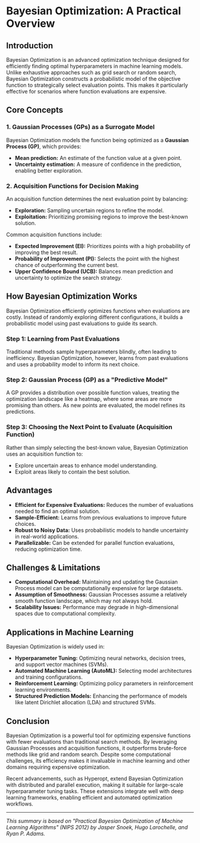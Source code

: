 # Bayesian Optimization: A Practical Overview

## Introduction
Bayesian Optimization is an advanced optimization technique designed for efficiently finding optimal hyperparameters in machine learning models. Unlike exhaustive approaches such as grid search or random search, Bayesian Optimization constructs a probabilistic model of the objective function to strategically select evaluation points. This makes it particularly effective for scenarios where function evaluations are expensive.

## Core Concepts

### 1. **Gaussian Processes (GPs) as a Surrogate Model**
Bayesian Optimization models the function being optimized as a **Gaussian Process (GP)**, which provides:
- **Mean prediction:** An estimate of the function value at a given point.
- **Uncertainty estimation:** A measure of confidence in the prediction, enabling better exploration.

### 2. **Acquisition Functions for Decision Making**
An acquisition function determines the next evaluation point by balancing:
- **Exploration:** Sampling uncertain regions to refine the model.
- **Exploitation:** Prioritizing promising regions to improve the best-known solution.

Common acquisition functions include:
- **Expected Improvement (EI):** Prioritizes points with a high probability of improving the best result.
- **Probability of Improvement (PI):** Selects the point with the highest chance of outperforming the current best.
- **Upper Confidence Bound (UCB):** Balances mean prediction and uncertainty to optimize the search strategy.

## How Bayesian Optimization Works
Bayesian Optimization efficiently optimizes functions when evaluations are costly. Instead of randomly exploring different configurations, it builds a probabilistic model using past evaluations to guide its search.

### **Step 1: Learning from Past Evaluations**
Traditional methods sample hyperparameters blindly, often leading to inefficiency. Bayesian Optimization, however, learns from past evaluations and uses a probability model to inform its next choice.

### **Step 2: Gaussian Process (GP) as a "Predictive Model"**
A GP provides a distribution over possible function values, treating the optimization landscape like a heatmap, where some areas are more promising than others. As new points are evaluated, the model refines its predictions.

### **Step 3: Choosing the Next Point to Evaluate (Acquisition Function)**
Rather than simply selecting the best-known value, Bayesian Optimization uses an acquisition function to:
- Explore uncertain areas to enhance model understanding.
- Exploit areas likely to contain the best solution.

## Advantages
- **Efficient for Expensive Evaluations:** Reduces the number of evaluations needed to find an optimal solution.
- **Sample-Efficient:** Learns from previous evaluations to improve future choices.
- **Robust to Noisy Data:** Uses probabilistic models to handle uncertainty in real-world applications.
- **Parallelizable:** Can be extended for parallel function evaluations, reducing optimization time.

## Challenges & Limitations
- **Computational Overhead:** Maintaining and updating the Gaussian Process model can be computationally expensive for large datasets.
- **Assumption of Smoothness:** Gaussian Processes assume a relatively smooth function landscape, which may not always hold.
- **Scalability Issues:** Performance may degrade in high-dimensional spaces due to computational complexity.

## Applications in Machine Learning
Bayesian Optimization is widely used in:
- **Hyperparameter Tuning:** Optimizing neural networks, decision trees, and support vector machines (SVMs).
- **Automated Machine Learning (AutoML):** Selecting model architectures and training configurations.
- **Reinforcement Learning:** Optimizing policy parameters in reinforcement learning environments.
- **Structured Prediction Models:** Enhancing the performance of models like latent Dirichlet allocation (LDA) and structured SVMs.

## Conclusion
Bayesian Optimization is a powerful tool for optimizing expensive functions with fewer evaluations than traditional search methods. By leveraging Gaussian Processes and acquisition functions, it outperforms brute-force methods like grid and random search. Despite some computational challenges, its efficiency makes it invaluable in machine learning and other domains requiring expensive optimization.

Recent advancements, such as Hyperopt, extend Bayesian Optimization with distributed and parallel execution, making it suitable for large-scale hyperparameter tuning tasks. These extensions integrate well with deep learning frameworks, enabling efficient and automated optimization workflows.

---
*This summary is based on "Practical Bayesian Optimization of Machine Learning Algorithms" (NIPS 2012) by Jasper Snoek, Hugo Larochelle, and Ryan P. Adams.*

